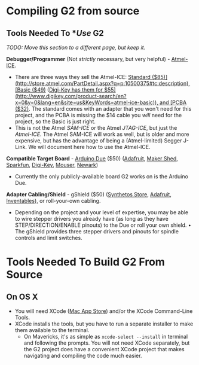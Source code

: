 # Compiling G2 from source

## Tools Needed To **Use* G2
_TODO: Move this section to a different page, but keep it._

**Debugger/Programmer** (Not _strictly_ necessary, but very helpful) - [Atmel-ICE](http://www.atmel.com/tools/atatmel-ice.aspx).
* There are three ways they sell the Atmel-ICE: [Standard ($85)](http://store.atmel.com/PartDetail.aspx?q=p:10500375#tc:description), [Basic ($49)](http://store.atmel.com/PartDetail.aspx?q=p:10500377#tc:description) ([Digi-Key has them for $55](http://www.digikey.com/product-search/en?x=0&y=0&lang=en&site=us&KeyWords=atmel-ice-basic)), and [PCBA ($32)](http://store.atmel.com/PartDetail.aspx?q=p:10500376#tc:description). The standard comes with an adapter that you won't need for this project, and the PCBA is missing the $14 cable you _will_ need for the project, so the Basic is just right.
* This is not the Atmel _SAM-ICE_ or the Atmel _JTAG-ICE_, but just the _Atmel-ICE_. The Atmel SAM-ICE will work as well, but is older and more expensive, but has the advantage of being a (Atmel-limited) Segger J-Link. We will document here how to use the Atmel-ICE.

**Compatible Target Board** - [Arduino Due](http://arduino.cc/en/Main/arduinoBoardDue) ($50) ([Adafruit](http://www.adafruit.com/products/1076), [Maker Shed](http://www.makershed.com/Arduino_Due_p/mksp16.htm), [Sparkfun](https://www.sparkfun.com/products/11589), [Digi-Key](https://www.digikey.com/product-highlights/us/en/arduino-arduino-due-board/2831), [Mouser](http://www.mouser.com/new/arduino/arduino-due/), [Newark](http://www.newark.com/arduino/a000062/dev-brd-sam3x8e-arm-cortex-m3/dp/47W2961))
* Currently the only publicly-available board G2 works on is the Arduino Due.

**Adapter Cabling/Shield** - gShield ($50) ([Synthetos Store](https://synthetos.myshopify.com/products/gshield-v5), [Adafruit](http://www.adafruit.com/products/1750), [Inventables](https://www.inventables.com/technologies/gshield)), or roll-your-own cabling.
* Depending on the project and your level of expertise, you may be able to wire stepper drivers you already have (as long as they have STEP/DIRECTION/ENABLE pinouts) to the Due or roll your own shield.
• The gShield provides three stepper drivers and pinouts for spindle controls and limit switches.

# Tools Needed To Build G2 From Source

## On OS X
* You will need XCode ([Mac App Store](https://itunes.apple.com/us/app/xcode/id497799835?mt=12)) and/or the XCode Command-Line Tools.
* XCode installs the tools, but you have to run a separate installer to make them available to the terminal.
  * On Mavericks, it's as simple as `xcode-select --install` in terminal and following the prompts. You will not need XCode separately, but the G2 project does have a convenient XCode project that makes navigating and compiling the code much easier.


